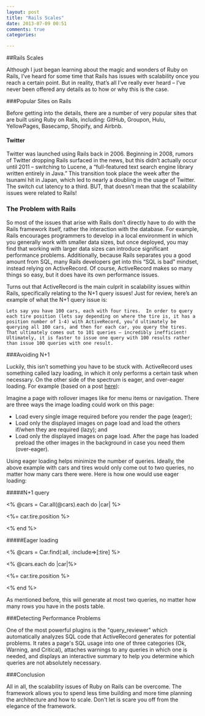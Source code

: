 ```yaml
---
layout: post
title: "Rails Scales"
date: 2013-07-09 00:51
comments: true
categories: 

---
```



##Rails Scales  

Although I just began learning about the magic and wonders of Ruby on Rails, I’ve heard for some time that Rails has issues with scalability once you reach a certain point.  But in reality, that’s all I’ve really ever heard – I’ve never been offered any details as to how or why this is the case.  

###Popular Sites on Rails  

Before getting into the details, there are a number of very popular sites that are built using Ruby on Rails, including: GitHub, Groupon, Hulu, YellowPages, Basecamp, Shopify, and Airbnb.  

#### Twitter  

Twitter was launched using Rails back in 2006.  Beginning in 2008, rumors of Twitter dropping Rails surfaced in the news, but this didn’t actually occur until 2011 – switching to Lucene, a “full-featured text search engine library written entirely in Java.”  This transition took place the week after the tsunami hit in Japan, which led to nearly a doubling in the usage of Twitter.  The switch cut latency to a third.  BUT, that doesn’t mean that the scalability issues were related to Rails!  

### The Problem with Rails  

So most of the issues that arise with Rails don’t directly have to do with the Rails framework itself, rather the interaction with the database.  For example, Rails encourages programmers to develop in a local environment in which you generally work with smaller data sizes, but once deployed, you may find that working with larger data sizes can introduce significant performance problems.  Additionally, because Rails separates you a good amount from SQL, many Rails developers get into this “SQL is bad” mindset, instead relying on ActiveRecord.  Of course, ActiveRecord makes so many things so easy, but it does have its own performance issues.  

Turns out that ActiveRecord is the main culprit in scalability issues within Rails, specifically relating to the N+1 query issues!  Just for review, here’s an example of what the N+1 query issue is:  
`Lets say you have 100 cars, each with four tires.  In order to query each tire position (lets say depending on where the tire is, it has a position number of 1-4) with ActiveRecord, you’d ultimately be querying all 100 cars, and then for each car, you query the tires.  That ultimately comes out to 101 queries – incredibly inefficient!  Ultimately, it is faster to issue one query with 100 results rather than issue 100 queries with one result.`  

###Avoiding N+1  

Luckily, this isn’t something you have to be stuck with.  ActiveRecord uses something called lazy loading, in which it only performs a certain task when necessary.   On the other side of the spectrum is eager, and over-eager loading.  For example (based on a post [here](http://stackoverflow.com/questions/1299374/what-is-eager-loading)):  

Imagine a page with rollover images like for menu items or navigation. There are three ways the image loading could work on this page:  
* Load every single image required before you render the page (eager);  
* Load only the displayed images on page load and load the others if/when they are required (lazy); and  
* Load only the displayed images on page load. After the page has loaded preload the other images in the background in case you need them (over-eager). 

Using eager loading helps minimize the number of queries.  Ideally, the above example with cars and tires would only come out to two queries, no matter how many cars there were.  Here is how one would use eager loading:  

#####N+1 query  

<% @cars = Car.all(@cars).each do |car| %>  
<p><%= car.tire.position %> </p>  
<% end %>  

#####Eager loading  
<% @cars = Car.find(:all, :include=>[:tire] %>  
<% @cars.each do |car|%>  
<p><%= car.tire.position %></p>  
<% end %>  
As mentioned before, this will generate at most two queries, no matter how many rows you have in the posts table.  
###Detecting Performance Problems  
One of the most powerful plugins is the "query_reviewer" which automatically analyzes SQL code that ActiveRecord generates for potential problems. It rates a page's SQL usage into one of three categories (Ok, Warning, and Critical), attaches warnings to any queries in which one is needed, and displays an interactive summary to help you determine which queries are not absolutely necessary.  
  
###Conclusion  

All in all, the scalability issues of Ruby on Rails can be overcome.  The framework allows you to spend less time building and more time planning the architecture and how to scale.  Don't let is scare you off from the elegance of the framework.
